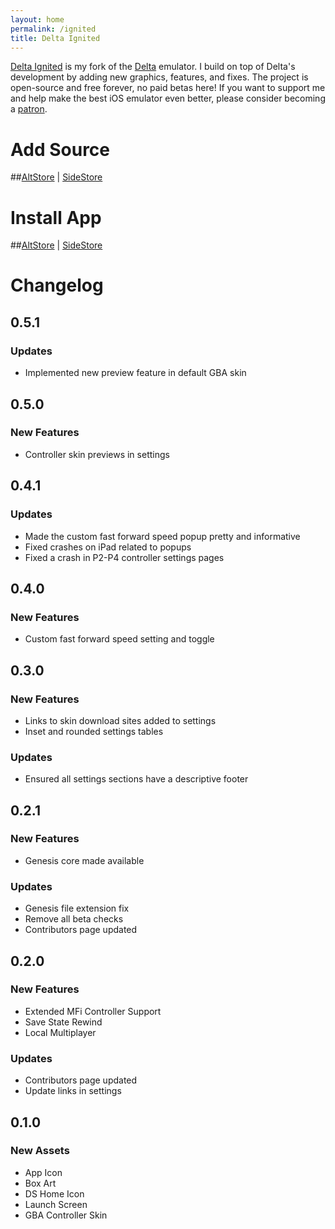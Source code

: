 ```yaml
---
layout: home
permalink: /ignited
title: Delta Ignited
---
```


[Delta Ignited](https://github.com/Lit-Development/Delta-Ignited) is my fork of the [Delta](https://github.com/rileytestut/Delta) emulator. I build on top of Delta's development by adding new graphics, features, and fixes. The project is open-source and free forever, no paid betas here! If you want to support me and help make the best iOS emulator even better, please consider becoming a [patron](https://patreon.com/litritt).

# Add Source

##[AltStore](altstore://source?url=https://apps.litritt.com) | [SideStore](sidestore://source?url=https://apps.litritt.com)

# Install App

##[AltStore](altstore://install?url=https://github.com/Lit-Development/Delta-Ignited/releases/download/v0.1.0/delta-ignited.ipa) | [SideStore](sidestore://install?url=https://github.com/Lit-Development/Delta-Ignited/releases/download/v0.1.0/delta-ignited.ipa)

# Changelog

## 0.5.1

### **Updates**

- Implemented new preview feature in default GBA skin

## 0.5.0

### **New Features**

- Controller skin previews in settings

## 0.4.1

### **Updates**

- Made the custom fast forward speed popup pretty and informative
- Fixed crashes on iPad related to popups
- Fixed a crash in P2-P4 controller settings pages

## 0.4.0

### **New Features**

- Custom fast forward speed setting and toggle

## 0.3.0

### **New Features**

- Links to skin download sites added to settings
- Inset and rounded settings tables

### **Updates**

- Ensured all settings sections have a descriptive footer

## 0.2.1

### **New Features**

- Genesis core made available

### **Updates**

- Genesis file extension fix
- Remove all beta checks
- Contributors page updated

## 0.2.0

### **New Features**

- Extended MFi Controller Support
- Save State Rewind
- Local Multiplayer

### **Updates**

- Contributors page updated
- Update links in settings

## 0.1.0

### **New Assets**

- App Icon
- Box Art
- DS Home Icon
- Launch Screen
- GBA Controller Skin
